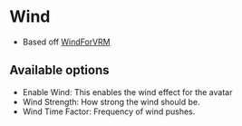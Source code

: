 # Wind
- Based off [WindForVRM](https://github.com/malaybaku/WindForVRM)
## Available options

- Enable Wind: This enables the wind effect for the avatar
- Wind Strength: How strong the wind should be.
- Wind Time Factor: Frequency of wind pushes.